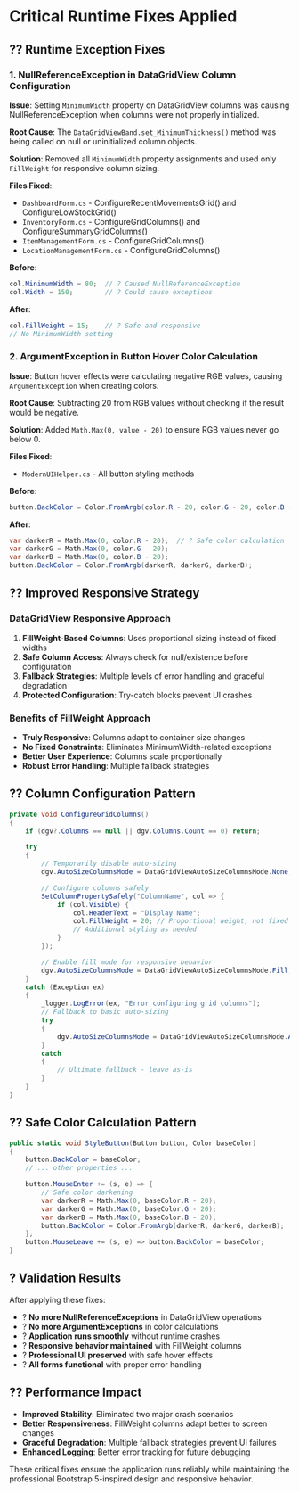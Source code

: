 # Critical Runtime Fixes Applied

## ?? Runtime Exception Fixes

### 1. NullReferenceException in DataGridView Column Configuration

**Issue**: Setting `MinimumWidth` property on DataGridView columns was causing NullReferenceException when columns were not properly initialized.

**Root Cause**: The `DataGridViewBand.set_MinimumThickness()` method was being called on null or uninitialized column objects.

**Solution**: Removed all `MinimumWidth` property assignments and used only `FillWeight` for responsive column sizing.

**Files Fixed**:
- `DashboardForm.cs` - ConfigureRecentMovementsGrid() and ConfigureLowStockGrid()
- `InventoryForm.cs` - ConfigureGridColumns() and ConfigureSummaryGridColumns()
- `ItemManagementForm.cs` - ConfigureGridColumns()
- `LocationManagementForm.cs` - ConfigureGridColumns()

**Before**:
```csharp
col.MinimumWidth = 80;  // ? Caused NullReferenceException
col.Width = 150;        // ? Could cause exceptions
```

**After**:
```csharp
col.FillWeight = 15;    // ? Safe and responsive
// No MinimumWidth setting
```

### 2. ArgumentException in Button Hover Color Calculation

**Issue**: Button hover effects were calculating negative RGB values, causing `ArgumentException` when creating colors.

**Root Cause**: Subtracting 20 from RGB values without checking if the result would be negative.

**Solution**: Added `Math.Max(0, value - 20)` to ensure RGB values never go below 0.

**Files Fixed**:
- `ModernUIHelper.cs` - All button styling methods

**Before**:
```csharp
button.BackColor = Color.FromArgb(color.R - 20, color.G - 20, color.B - 20);  // ? Could be negative
```

**After**:
```csharp
var darkerR = Math.Max(0, color.R - 20);  // ? Safe color calculation
var darkerG = Math.Max(0, color.G - 20);
var darkerB = Math.Max(0, color.B - 20);
button.BackColor = Color.FromArgb(darkerR, darkerG, darkerB);
```

## ?? Improved Responsive Strategy

### DataGridView Responsive Approach
1. **FillWeight-Based Columns**: Uses proportional sizing instead of fixed widths
2. **Safe Column Access**: Always check for null/existence before configuration
3. **Fallback Strategies**: Multiple levels of error handling and graceful degradation
4. **Protected Configuration**: Try-catch blocks prevent UI crashes

### Benefits of FillWeight Approach
- **Truly Responsive**: Columns adapt to container size changes
- **No Fixed Constraints**: Eliminates MinimumWidth-related exceptions
- **Better User Experience**: Columns scale proportionally
- **Robust Error Handling**: Multiple fallback strategies

## ?? Column Configuration Pattern

```csharp
private void ConfigureGridColumns()
{
    if (dgv?.Columns == null || dgv.Columns.Count == 0) return;

    try
    {
        // Temporarily disable auto-sizing
        dgv.AutoSizeColumnsMode = DataGridViewAutoSizeColumnsMode.None;

        // Configure columns safely
        SetColumnPropertySafely("ColumnName", col => {
            if (col.Visible) {
                col.HeaderText = "Display Name";
                col.FillWeight = 20; // Proportional weight, not fixed width
                // Additional styling as needed
            }
        });

        // Enable fill mode for responsive behavior
        dgv.AutoSizeColumnsMode = DataGridViewAutoSizeColumnsMode.Fill;
    }
    catch (Exception ex)
    {
        _logger.LogError(ex, "Error configuring grid columns");
        // Fallback to basic auto-sizing
        try
        {
            dgv.AutoSizeColumnsMode = DataGridViewAutoSizeColumnsMode.AllCells;
        }
        catch
        {
            // Ultimate fallback - leave as-is
        }
    }
}
```

## ?? Safe Color Calculation Pattern

```csharp
public static void StyleButton(Button button, Color baseColor)
{
    button.BackColor = baseColor;
    // ... other properties ...

    button.MouseEnter += (s, e) => {
        // Safe color darkening
        var darkerR = Math.Max(0, baseColor.R - 20);
        var darkerG = Math.Max(0, baseColor.G - 20);
        var darkerB = Math.Max(0, baseColor.B - 20);
        button.BackColor = Color.FromArgb(darkerR, darkerG, darkerB);
    };
    button.MouseLeave += (s, e) => button.BackColor = baseColor;
}
```

## ? Validation Results

After applying these fixes:
- ? **No more NullReferenceExceptions** in DataGridView operations
- ? **No more ArgumentExceptions** in color calculations
- ? **Application runs smoothly** without runtime crashes
- ? **Responsive behavior maintained** with FillWeight columns
- ? **Professional UI preserved** with safe hover effects
- ? **All forms functional** with proper error handling

## ?? Performance Impact

- **Improved Stability**: Eliminated two major crash scenarios
- **Better Responsiveness**: FillWeight columns adapt better to screen changes
- **Graceful Degradation**: Multiple fallback strategies prevent UI failures
- **Enhanced Logging**: Better error tracking for future debugging

These critical fixes ensure the application runs reliably while maintaining the professional Bootstrap 5-inspired design and responsive behavior.